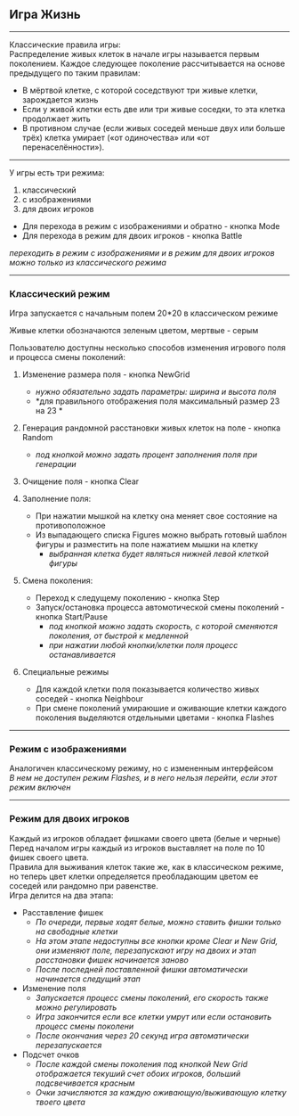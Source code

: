 ## Игра Жизнь

***
 
Классические правила игры:
<br>
Распределение живых клеток в начале игры называется первым поколением. Каждое следующее поколение рассчитывается на основе предыдущего по таким правилам:

- В мёртвой клетке, с которой соседствуют три живые клетки, зарождается жизнь
- Если у живой клетки есть две или три живые соседки, то эта клетка продолжает жить
- В противном случае (если живых соседей меньше двух или больше трёх) клетка умирает («от одиночества» или «от перенаселённости»).

***

У игры есть три режима:
1. классический
2. с изображениями
3. для двоих игроков

* Для перехода в режим с изображениями и обратно - кнопка Mode
* Для перехода в режим для двоих игроков - кнопка Battle

*переходить в режим с изображениями и в режим для двоих игроков можно только из классического режима*

***

### Классический режим

Игра запускается с начальным полем 20*20 в классическом режиме

Живые клетки обозначаются зеленым цветом, мертвые - серым

Пользователю доступны несколько способов изменения игрового поля и процесса смены поколений:

1. Изменение размера поля - кнопка NewGrid
   - *нужно обязательно задать параметры: ширина и высота поля*
   - *для правильного отображения поля максимальный размер 23 на 23 *
2. Генерация рандомной расстановки живых клеток на поле - кнопка Random
   - *под кнопкой можно задать процент заполнения поля при генерации*
3. Очищение поля - кнопка Clear
   
4. Заполнение поля:
   * При нажатии мышкой на клетку она меняет свое состояние на противоположное
   * Из выпадающего списка Figures можно выбрать готовый шаблон фигуры и разместить на поле нажатием мышки на клетку
     - *выбранная клетка будет являться нижней левой клеткой фигуры*

5. Смена поколения:
   * Переход к следущему поколению - кнопка Step
   * Запуск/остановка процесса автомотической смены поколений - кнопка Start/Pause
     - *под кнопкой можно задать скорость, с которой сменяются поколения, от быстрой к медленной*
     - *при нажатии любой кнопки/клетки поля процесс останавливается*

6. Специальные режимы
   * Для каждой клетки поля показывается количество живых соседей - кнопка Neighbour
   * При смене поколений умираюшие и оживающие клетки каждого поколения выделяются отдельными цветами - кнопка Flashes

***

### Режим с изображениями

Аналогичен классическому режиму, но с измененным интерфейсом
<br>
*В нем не доступен режим Flashes, и в него нельзя перейти, если этот режим включен*

***

### Режим для двоих игроков

Каждый из игроков обладает фишками своего цвета (белые и черные) 
<br>
Перед началом игры каждый из игроков выставляет на поле по 10 фишек своего цвета. 
<br>
Правила для выживания клеток такие же, как в классическом режиме, но теперь цвет клетки определяется преобладающим цветом ее соседей или рандомно при равенстве.
<br>
Игра делится на два этапа:
* Расставление фишек 
  - *По очереди, первые ходят белые, можно ставить фишки только на свободные клетки*
  - *На этом этапе недоступны все кнопки кроме Clear и New Grid, они изменяют поле, перезапускают игру на двоих и этап расстановки фишек начинается заново*
  - *После последней поставленной фишки автоматически начинается следущий этап*
* Изменение поля
  - *Запускается процесс смены поколений, его скорость также можно регулировать*
  - *Игра закончится если все клетки умрут или если остановить процесс смены поколени*
  - *После окончания через 20 секунд игра автоматически перезапускается*
* Подсчет очков
  - *После каждой смены поколения под кнопкой New Grid отображается текуший счет обоих игроков, больший подсвечивается красным*
  - *Очки зачисляются за каждую оживающую/выживающую клетку твоего цвета*
     



